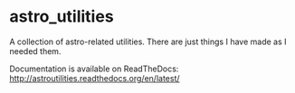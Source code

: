 # astro_utilities
A collection of astro-related utilities. There are just things I have made as I needed them.

Documentation is available on ReadTheDocs: http://astroutilities.readthedocs.org/en/latest/
